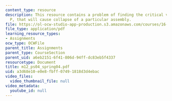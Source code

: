 ```yaml
---
content_type: resource
description: This resource contains a problem of finding the critical value of a load
  P, that will cause collapse of a particular assembly.
file: https://ol-ocw-studio-app-production.s3.amazonaws.com/courses/16-01-unified-engineering-i-ii-iii-iv-fall-2005-spring-2006/a3d68e10e0e8fbff07491818d3d4ebac_m12_ps04_spring04.pdf
file_type: application/pdf
learning_resource_types:
- Assignments
ocw_type: OCWFile
parent_title: Assignments
parent_type: CourseSection
parent_uid: a6eb2151-6f41-806d-94ff-dc83eb5f4337
resourcetype: Document
title: m12_ps04_spring04.pdf
uid: a3d68e10-e0e8-fbff-0749-1818d3d4ebac
video_files:
  video_thumbnail_file: null
video_metadata:
  youtube_id: null
---
```

